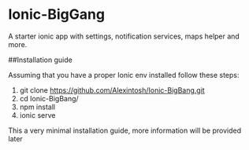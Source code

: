 # Ionic-BigGang
A starter ionic app with settings, notification services, maps helper and more.


##Installation guide

Assuming that you have a proper Ionic env installed follow these steps:

1. git clone https://github.com/Alexintosh/Ionic-BigBang.git
2. cd Ionic-BigBang/
3. npm install
4. ionic serve

This a very minimal installation guide, more information will be provided later
